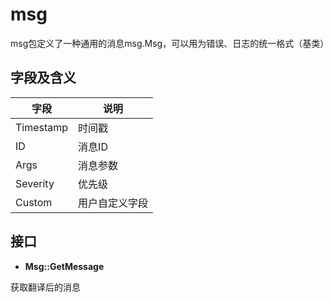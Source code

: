 # msg
msg包定义了一种通用的消息msg.Msg，可以用为错误、日志的统一格式（基类）
## 字段及含义
字段|说明
--|--
Timestamp | 时间戳
ID | 消息ID
Args | 消息参数
Severity | 优先级
Custom | 用户自定义字段

## 接口

- **Msg::GetMessage**  

获取翻译后的消息


